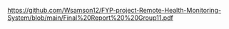 
https://github.com/Wsamson12/FYP-project-Remote-Health-Monitoring-System/blob/main/Final%20Report%20%20Group11.pdf
